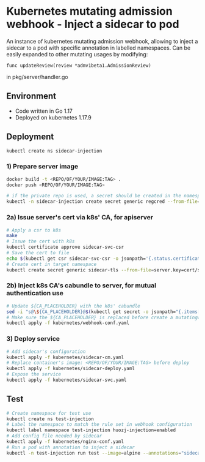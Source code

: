 # Kubernetes mutating admission webhook - Inject a sidecar to pod
An instance of kubernetes mutating admission webhook, allowing to inject a sidecar to a pod with specific annotation in labelled namespaces. 
Can be easily expanded to other mutating usages by modifying:
```
func updateReview(review *admv1beta1.AdmissionReview) 
```
in pkg/server/handler.go

## Environment
- Code written in Go 1.17
- Deployed on kubernetes 1.17.9

## Deployment
```bash
kubectl create ns sidecar-injection
```

### 1) Prepare server image
```bash
docker build -t <REPO/OF/YOUR/IMAGE:TAG> .
docker push <REPO/OF/YOUR/IMAGE:TAG>

# if the private repo is used, a secret should be created in the namespace to allow pulling
kubectl -n sidecar-injection create secret generic regcred --from-file=.dockerconfigjson=/PATH/TO/config.json --type=kubernetes.io/dockerconfigjson
```

### 2a) Issue server's cert via k8s' CA, for apiserver
```bash
# Apply a csr to k8s
make
# Issue the cert with k8s
kubectl certificate approve sidecar-svc-csr
# Save the cert to file
echo $(kubectl get csr sidecar-svc-csr -o jsonpath='{.status.certificate}') | base64 -d > cert/server.crt
# Create cert in target namespace
kubectl create secret generic sidecar-tls --from-file=server.key=cert/server.key --from-file=server.crt=cert/server.crt --dry-run=client -o yaml | kubectl -n sidecar-injection apply -f -
```

### 2b) Inject k8s CA's cabundle to server, for mutual authentication use 
```bash
# Update ${CA_PLACEHOLDER} with the k8s' cabundle
sed -i "s@\${CA_PLACEHOLDER}@$(kubectl get secret -o jsonpath="{.items[?(@.type==\"kubernetes.io/service-account-token\")].data['ca\.crt']}")@" kubernetes/webhook-conf.yaml
# Make sure the ${CA_PLACEHOLDER} is replaced before create a mutatingwebhookconfiguration
kubectl apply -f kubernetes/webhook-conf.yaml
```

### 3) Deploy service 
```bash
# Add sidecar's configuration
kubectl apply -f kubernetes/sidecar-cm.yaml
# Replace container's image: <REPO/OF/YOUR/IMAGE:TAG> before deploy
kubectl apply -f kubernetes/sidecar-deploy.yaml
# Expose the service
kubectl apply -f kubernetes/sidecar-svc.yaml
```

## Test
```bash
# Create namespace for test use
kubectl create ns test-injection
# Label the namespace to match the rule set in webhook configuration
kubectl label namespace test-injection huozj-injection=enabled
# Add config file needed by sidecar
kubectl apply -f kubernetes/nginx-conf.yaml
# Run a pod with annotation to inject a sidecar
kubectl -n test-injection run test --image=alpine --annotations="sidecar.huozj.io/inject=true" --restart=Never -- sleep infinity
```
